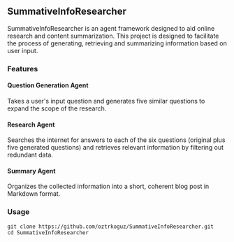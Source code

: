 ## SummativeInfoResearcher

SummativeInfoResearcher is an agent framework designed to aid online research and content summarization. This project is designed to facilitate the process of generating, retrieving and summarizing information based on user input.

### Features

#### Question Generation Agent
Takes a user's input question and generates five similar questions to expand the scope of the research.

#### Research Agent
Searches the internet for answers to each of the six questions (original plus five generated questions) and retrieves relevant information by filtering out redundant data.

#### Summary Agent
Organizes the collected information into a short, coherent blog post in Markdown format.

### Usage
```
git clone https://github.com/oztrkoguz/SummativeInfoResearcher.git
cd SummativeInfoResearcher
```
